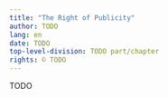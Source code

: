 ```yaml
---
title: "The Right of Publicity"
author: TODO
lang: en
date: TODO
top-level-division: TODO part/chapter
rights: © TODO
---
```


TODO

